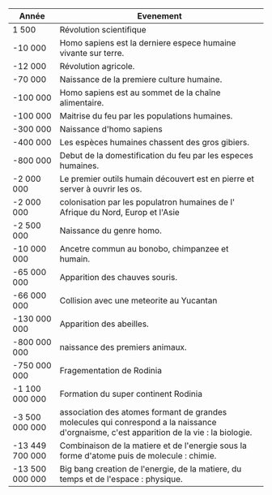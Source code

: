 Année	        | Evenement 
----------------|---
1 500           | Révolution scientifique
-10 000         | Homo sapiens est la derniere espece humaine vivante sur terre.
-12 000         | Révolution agricole.
-70 000	        | Naissance de la premiere culture humaine.
-100 000        | Homo sapiens est au sommet de la chaîne alimentaire.
-100 000        | Maitrise du feu par les populations humaines.
-300 000        | Naissance d'homo sapiens
-400 000        | Les espèces humaines chassent des gros gibiers.
-800 000        | Debut de la domestification du feu par les especes humaines.
-2 000 000      | Le premier outils humain découvert est en pierre et server à ouvrir les os.
-2 000 000      | colonisation par les populatron humaines de l' Afrique du Nord, Europ et l'Asie
-2 500 000      | Naissance du genre homo.
-10 000 000     | Ancetre commun au bonobo, chimpanzee et humain.
-65 000 000	    | Apparition des chauves souris.
-66 000 000	    | Collision avec une meteorite au Yucantan
-130 000 000    | Apparition des abeilles.
-800 000 000    | naissance des premiers animaux.
-750 000 000	| Fragementation de Rodinia
-1 100 000 000	| Formation du super continent Rodinia
-3 500 000 000	| association des atomes formant de grandes molecules qui conrespond a la naissance d'orgnaisme, c'est apparition de la vie :  la biologie.
-13 449 700 000	| Combinaison de la matiere et de l'energie sous la forme d'atome puis de molecule : chimie.
-13 500 000 000	| Big bang creation de l'energie, de la matiere, du temps et de l'espace : physique.
